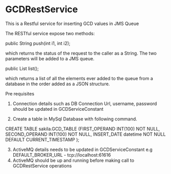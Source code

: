 # GCDRestService
This is a Restful service for inserting GCD values in JMS Queue

The RESTful service expose two methods:

public String push(int i1, int i2);

which returns the status of the request to the caller as a String. The two parameters will be added to a JMS queue.

public List<Integer> list();

which returns a list of all the elements ever added to the queue from a database in the order added as a JSON structure.

Pre requisites

1) Connection details such as DB Connection Url, username, password should be updated in GCDServiceConstant

2) Create a table in MySql Database with following command.

CREATE TABLE  sakila.GCD_TABLE 
	(FIRST_OPERAND INT(100)  NOT NULL,
	SECOND_OPERAND INT(100) NOT NULL,
    INSERT_DATE datetime NOT NULL DEFAULT CURRENT_TIMESTAMP
	);
  
3) ActiveMQ details needs to be updated in GCDServiceConstant e.g DEFAULT_BROKER_URL - tcp://localhost:61616
4) ActiveMQ should be up and running before making call to GCDRestService operations
